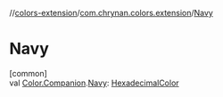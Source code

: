 //[colors-extension](../../index.md)/[com.chrynan.colors.extension](index.md)/[Navy](-navy.md)

# Navy

[common]\
val [Color.Companion](../../../colors-core/colors-core/com.chrynan.colors/-color/-companion/index.md).[Navy](-navy.md): [HexadecimalColor](../../../colors-core/colors-core/com.chrynan.colors/-hexadecimal-color/index.md)
